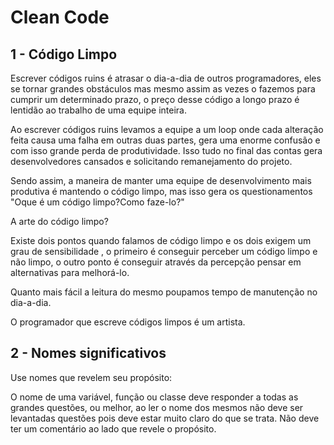 # Clean Code

## 1 - Código Limpo
 
Escrever códigos ruins é atrasar o dia-a-dia de outros programadores, eles se tornar grandes obstáculos mas mesmo assim as vezes o fazemos para cumprir um determinado prazo, o preço desse código a longo prazo é lentidão ao trabalho de uma equipe inteira.

Ao escrever códigos ruins levamos a equipe a um loop onde cada alteração feita causa uma falha em outras duas partes, gera uma enorme confusão e com isso grande perda de produtividade. Isso tudo no final das contas gera desenvolvedores cansados e solicitando remanejamento do projeto.

Sendo assim, a maneira de manter uma equipe de desenvolvimento mais produtiva é mantendo o código limpo, mas isso gera os questionamentos "Oque é um código limpo?Como faze-lo?"

A arte do código limpo?

Existe dois pontos quando falamos de código limpo e os dois exigem um grau de sensibilidade , o primeiro é conseguir perceber um código limpo e não limpo, o outro ponto é conseguir através da percepção pensar em alternativas para melhorá-lo.

Quanto mais fácil a leitura do mesmo poupamos tempo de manutenção no dia-a-dia.

O programador que escreve códigos limpos é um artista.

## 2 - Nomes significativos

Use nomes que revelem seu propósito:

O nome de uma variável, função ou classe deve responder a todas as grandes questões, ou melhor, ao ler o nome dos mesmos não deve ser levantadas questões pois deve estar muito claro do que se trata. Não deve ter um comentário ao lado que revele o propósito.
